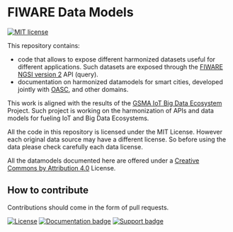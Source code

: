 # FIWARE Data Models

[![MIT license][license-image]][license-url]

This repository contains: 
* code that allows to expose different harmonized datasets useful for different applications.
Such datasets are exposed through the [FIWARE NGSI version 2](http://fiware.github.io/context.Orion/api/v2/) API (query).
* documentation on harmonized datamodels for smart cities, developed jointly with [OASC](http://oascities.org), and other domains. 

This work is aligned with the results of the
[GSMA IoT Big Data Ecosystem](http://www.gsma.com/connectedliving/connected-living-mobilising-the-internet-of-things/) Project.
Such project is working on the harmonization of APIs and data models for fueling IoT and Big Data Ecosystems. 

All the code in this repository is licensed under the MIT License. However each original data source may have a different license.
So before using the data please check carefully each data license.

All the datamodels documented here are offered under a [Creative Commons by Attribution 4.0](https://creativecommons.org/licenses/by/4.0/) License. 

## How to contribute

Contributions should come in the form of pull requests. 

[license-image]: https://img.shields.io/badge/license-MIT-blue.svg
[license-url]: LICENSE
[![License](https://licensebuttons.net/l/by/3.0/88x31.png)](https://creativecommons.org/licenses/by/4.0)
[![Documentation badge](https://readthedocs.org/projects/fiware-datamodels/badge/?version=latest)](http://fiware-datamodels.readthedocs.org/en/latest/?badge=latest)
[![Support badge]( https://img.shields.io/badge/support-askbot-yellowgreen.svg)](http://ask.fiware.org)
